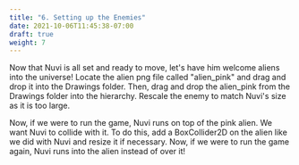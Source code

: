 ```yaml
---
title: "6. Setting up the Enemies"
date: 2021-10-06T11:45:38-07:00
draft: true
weight: 7
---
```


Now that Nuvi is all set and ready to move, let's have him welcome aliens into the universe! Locate the alien png file called "alien_pink" and drag and drop it into the Drawings folder. Then, drag and drop the alien_pink from the Drawings folder into the hierarchy. Rescale the enemy to match Nuvi's size as it is too large.

Now, if we were to run the game, Nuvi runs on top of the pink alien. We want Nuvi to collide with it. To do this, add a BoxCollider2D on the alien like we did with Nuvi and resize it if necessary. Now, if we were to run the game again, Nuvi runs into the alien instead of over it!
